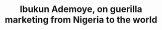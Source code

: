---
layout: page
title: Ibukun Ademoye, on guerilla marketing from Nigeria to the world
description: 
img: "assets/img/Ibukun Ademoye cover.jpg"
redirect: https://open.spotify.com/episode/7q940KLf8XN7560dj0SZZb
importance: 11
---